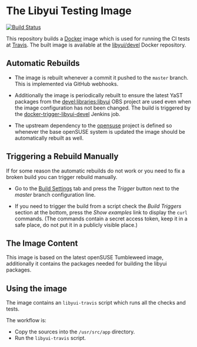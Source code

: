 # The Libyui Testing Image

[![Build Status](https://travis-ci.org/libyui/docker-devel.svg?branch=master)](https://travis-ci.org/libyui/docker-devel)

This repository builds a [Docker](https://www.docker.com/) image which is used
for running the CI tests at [Travis](https://travis-ci.org/).
The built image is available at the [libyui/devel](
https://hub.docker.com/r/libyui/devel) Docker repository.

## Automatic Rebuilds

- The image is rebuilt whenever a commit it pushed to the `master` branch.
  This is implemented via GitHub webhooks.

- Additionally the image is periodically rebuilt to ensure the latest YaST
  packages from the [devel:libraries:libyui](https://build.opensuse.org/project/show/devel:libraries:libyui)
  OBS project are used even when the image configuration has not been changed.
  The build is triggered by the [docker-trigger-libyui-devel](
  https://ci.opensuse.org/view/Yast/job/docker-trigger-libyui-devel/)
  Jenkins job.

- The upstream dependency to the [opensuse](https://hub.docker.com/_/opensuse/)
  project is defined so whenever the base openSUSE system is updated the image
  should be automatically rebuilt as well.

## Triggering a Rebuild Manually

If for some reason the automatic rebuilds do not work or you need to fix
a broken build you can trigger rebuild manually.

- Go to the [Build Settings](
https://hub.docker.com/r/libyui/devel/~/settings/automated-builds/) tab
and press the *Trigger* button next to the *master* branch configuration line.

- If you need to trigger the build from a script check the *Build Triggers*
section at the bottom, press the *Show examples* link to display the `curl`
commands. (The commands contain a secret access token, keep it in a safe place,
do not put it in a publicly visible place.)

## The Image Content

This image is based on the latest openSUSE Tumbleweed image, additionally
it contains the packages needed for building the libyui packages.

## Using the image

The image contains an `libyui-travis` script which runs all the checks and tests.

The workflow is:

- Copy the sources into the `/usr/src/app` directory.
- Run the `libyui-travis` script.

